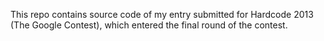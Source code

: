 This repo contains source code of my entry submitted for Hardcode 2013 (The Google Contest), which entered the final round of the contest.
